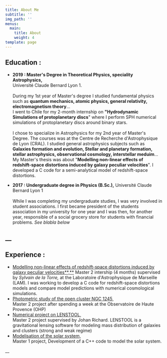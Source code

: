 ```yaml
---
title: About Me
subtitle: ''
img_path: ''
menus:
  main:
    title: About
    weight: 4
template: page
---
```

## **Education :**

* **2019 : Master's Degree in Theoretical Physics, speciality Astrophysics,** \
  Université Claude Bernard Lyon 1. \
  \
  During my 1st year of Master's degree I studied fundamental physics such as **quantum mechanics, atomic physics, general relativity, electromagnetism theory**... \
  I went to Chile for my 2-month internship on **"Hydrodynamic Simulations of protoplanetary discs**" where I perform SPH  numerical simulations of protoplanetary discs around binary stars.\
  \
  I chose to specialize in Astrophysics for my 2nd year of Master's Degree. The courses was at the Centre de Recherche d'Astrophysique de Lyon (CRAL). I studied general astrophysics subjects such as **Galaxies formation and evolution, Stellar and planetary formation, stellar astrophysics, observational cosmology, interstellar meduim**... \
  My Master's thesis was about "**Modelling non-linear effects of redshift-space distortions induced by galaxy peculiar velocities**". I developed a C code for a semi-analytical model of redshift-space distortions. 



* **2017 : Undergraduate degree in Physics (B.Sc.),** Université Claude Bernard Lyon 1
  \
  \
  While I was completing my undergraduate studies, I was very involved in student associations. I first became president of the students association in my university for one year and I was then, for another year, responsible of a social grocery store for students with financial problems.  _See blabla below_

## __

## Experience :

* [Modelling non-linear effects of redshift-space distortions induced by galaxy peculiar velocities**,**](https://github.com/antoine-rocher/Master-2-internship)
  Master 2 intership (4 months) supervised by _Sylvain de la Torre,_ at the Laboratoire d'Astrophysique de Marseille (LAM).
  I was working to develop a C code for redshift-space distortions models and compare model predictions with numerical cosmological simulations.
* [Photometric study of the open cluster NGC 1245,](https://github.com/antoine-rocher/Master-2-Observatory-project-OHP)\
  Master 2 project after spending a week at the Observatoire de Haute Provence (OHP)
* [Numerical project on LENSTOOL,](https://github.com/antoine-rocher/Master-2-Numerical-project-LENSTOOL)\
  Master 2 project supervised by Johan Richard. LENSTOOL is a gravitational lensing software for modeling mass distribution of galaxies and clusters (strong and weak regime)
* [Modelisation of the solar system,](https://github.com/antoine-rocher/Master-1-project-Solar-system)\
  Master 1 project, Development of a C++ code to model the solar system.





__
